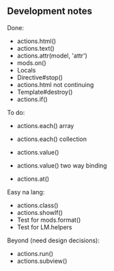 Development notes
-----------------

Done:

 * actions.html()
 * actions.text()
 * actions.attr(model, 'attr')
 * mods.on()
 * Locals
 * Directive#stop()
 * actions.html not continuing
 * Template#destroy()
 * actions.if()

To do:

 * actions.each() array
 * actions.each() collection

 * actions.value()
 * actions.value() two way binding
 * actions.at()

Easy na lang:

 * actions.class()
 * actions.showIf()
 * Test for mods.format()
 * Test for LM.helpers

Beyond (need design decisions):

 * actions.run()
 * actions.subview()

